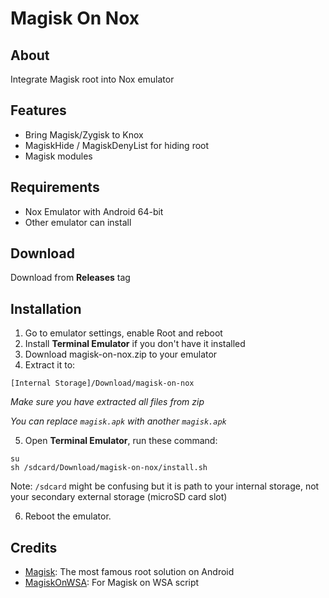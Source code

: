 # Magisk On Nox
## About
Integrate Magisk root into Nox emulator

## Features
- Bring Magisk/Zygisk to Knox
- MagiskHide / MagiskDenyList for hiding root
- Magisk modules

## Requirements
- Nox Emulator with Android 64-bit
- Other emulator can install

## Download
Download from **Releases** tag

## Installation

1. Go to emulator settings, enable Root and reboot
2. Install **Terminal Emulator** if you don't have it installed
3. Download magisk-on-nox.zip to your emulator
4. Extract it to:

 `[Internal Storage]/Download/magisk-on-nox`

*Make sure you have extracted all files from zip*

*You can replace `magisk.apk` with another `magisk.apk`*

5. Open **Terminal Emulator**, run these command:
```
su
sh /sdcard/Download/magisk-on-nox/install.sh
```

Note: `/sdcard` might be confusing but it is path to your internal storage, not your secondary external storage (microSD card slot)

6. Reboot the emulator.


## Credits
- [Magisk](https://github.com/topjohnwu/Magisk): The most famous root solution on Android
- [MagiskOnWSA](https://github.com/LSPosed/MagiskOnWSA): For Magisk on WSA script
